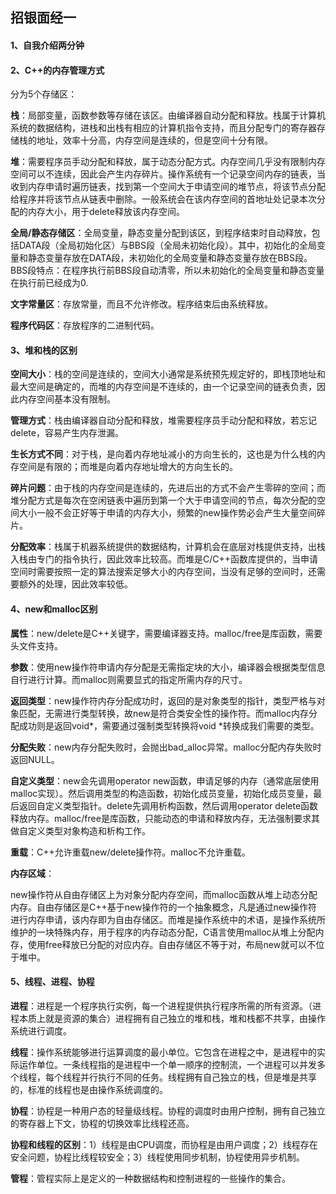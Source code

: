 ## 招银面经一

#### 1、自我介绍两分钟

#### 2、C++的内存管理方式

分为5个存储区：

**栈**：局部变量，函数参数等存储在该区。由编译器自动分配和释放。栈属于计算机系统的数据结构，进栈和出栈有相应的计算机指令支持，而且分配专门的寄存器存储栈的地址，效率十分高，内存空间是连续的，但是空间十分有限。

**堆**：需要程序员手动分配和释放，属于动态分配方式。内存空间几乎没有限制内存空间可以不连续，因此会产生内存碎片。操作系统有一个记录空间内存的链表，当收到内存申请时遍历链表，找到第一个空间大于申请空间的堆节点，将该节点分配给程序并将该节点从链表中删除。一般系统会在该内存空间的首地址处记录本次分配的内存大小，用于delete释放该内存空间。

**全局/静态存储区**：全局变量，静态变量分配到该区，到程序结束时自动释放，包括DATA段（全局初始化区）与BBS段（全局未初始化段）。其中，初始化的全局变量和静态变量存放在DATA段，未初始化的全局变量和静态变量存放在BBS段。BBS段特点：在程序执行前BBS段自动清零，所以未初始化的全局变量和静态变量在执行前已经成为0.

**文字常量区**：存放常量，而且不允许修改。程序结束后由系统释放。

**程序代码区**：存放程序的二进制代码。

#### 3、堆和栈的区别

**空间大小**：栈的空间是连续的，空间大小通常是系统预先规定好的，即栈顶地址和最大空间是确定的，而堆的内存空间是不连续的，由一个记录空间的链表负责，因此内存空间基本没有限制。

**管理方式**：栈由编译器自动分配和释放，堆需要程序员手动分配和释放，若忘记delete，容易产生内存泄漏。

**生长方式不同**：对于栈，是向着内存地址减小的方向生长的，这也是为什么栈的内存空间是有限的；而堆是向着内存地址增大的方向生长的。

**碎片问题**：由于栈的内存空间是连续的，先进后出的方式不会产生零碎的空间；而堆分配方式是每次在空闲链表中遍历到第一个大于申请空间的节点，每次分配的空间大小一般不会正好等于申请的内存大小，频繁的new操作势必会产生大量空间碎片。

**分配效率**：栈属于机器系统提供的数据结构，计算机会在底层对栈提供支持，出栈入栈由专门的指令执行，因此效率比较高。而堆是C/C++函数库提供的，当申请空间时需要按照一定的算法搜索足够大小的内存空间，当没有足够的空间时，还需要额外的处理，因此效率较低。

#### 4、new和malloc区别

**属性**：new/delete是C++关键字，需要编译器支持。malloc/free是库函数，需要头文件支持。

**参数**：使用new操作符申请内存分配是无需指定块的大小，编译器会根据类型信息自行进行计算。而malloc则需要显式的指定所需内存的尺寸。

**返回类型**：new操作符内存分配成功时，返回的是对象类型的指针，类型严格与对象匹配，无需进行类型转换，故new是符合类安全性的操作符。而malloc内存分配成功则是返回void*，需要通过强制类型转换将void *转换成我们需要的类型。

**分配失败**：new内存分配失败时，会抛出bad_alloc异常。malloc分配内存失败时返回NULL。

**自定义类型**：new会先调用operator new函数，申请足够的内存（通常底层使用malloc实现）。然后调用类型的构造函数，初始化成员变量，初始化成员变量，最后返回自定义类型指针。delete先调用析构函数，然后调用operator delete函数释放内存。malloc/free是库函数，只能动态的申请和释放内存，无法强制要求其做自定义类型对象构造和析构工作。

**重载**：C++允许重载new/delete操作符。malloc不允许重载。

**内存区域**：

new操作符从自由存储区上为对象分配内存空间，而malloc函数从堆上动态分配内存。自由存储区是C++基于new操作符的一个抽象概念，凡是通过new操作符进行内存申请，该内存即为自由存储区。而堆是操作系统中的术语，是操作系统所维护的一块特殊内存，用于程序的内存动态分配，C语言使用malloc从堆上分配内存，使用free释放已分配的对应内存。自由存储区不等于对，布局new就可以不位于堆中。

#### 5、线程、进程、协程

**进程**：进程是一个程序执行实例，每一个进程提供执行程序所需的所有资源。（进程本质上就是资源的集合）进程拥有自己独立的堆和栈，堆和栈都不共享，由操作系统进行调度。

**线程**：操作系统能够进行运算调度的最小单位。它包含在进程之中，是进程中的实际运作单位。一条线程指的是进程中一个单一顺序的控制流，一个进程可以并发多个线程，每个线程并行执行不同的任务。线程拥有自己独立的栈，但是堆是共享的，标准的线程也是由操作系统调度的。

**协程**：协程是一种用户态的轻量级线程。协程的调度时由用户控制，拥有自己独立的寄存器上下文，协程的切换效率比线程还高。

**协程和线程的区别**：1）线程是由CPU调度，而协程是由用户调度；2）线程存在安全问题，协程比线程较安全；3）线程使用同步机制，协程使用异步机制。

**管程**：管程实际上是定义的一种数据结构和控制进程的一些操作的集合。





